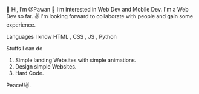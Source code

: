  👋 Hi, I’m @Pawan
 👀 I’m interested in Web Dev and Mobile Dev. I'm a Web Dev so far.
 ✌  I'm looking forward to collaborate with people and gain some experience.
 
 
 Languages I know 
  HTML , CSS , JS , Python
  
 Stuffs I can do
  1. Simple landing Websites with simple animations.
  2. Design simple Websites.
  3. Hard Code.
  
  Peace!!✌.
  

<!---
PawanArasu/PawanArasu is a ✨ special ✨ repository because its `README.md` (this file) appears on your GitHub profile.
You can click the Preview link to take a look at your changes.
--->
